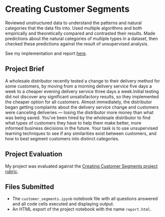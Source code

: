 # Creating Customer Segments

Reviewed unstructured data to understand the patterns and natural categories that the data fits into. Used multiple algorithms and both empirically and theoretically compared and contrasted their results. Made predictions about the natural categories of multiple types in a dataset, then checked these predictions against the result of unsupervised analysis.

See my implementation and report [here](https://github.com/robertyoung2/Creating-Customer-Segments/blob/master/customer_segments.ipynb).

## Project Brief

A wholesale distributor recently tested a change to their delivery method for some customers, by moving from a morning delivery service five days a week to a cheaper evening delivery service three days a week.Initial testing did not discover any significant unsatisfactory results, so they implemented the cheaper option for all customers. Almost immediately, the distributor began getting complaints about the delivery service change and customers were canceling deliveries — losing the distributor more money than what was being saved. You’ve been hired by the wholesale distributor to find what types of customers they have to help them make better, more informed business decisions in the future. Your task is to use unsupervised learning techniques to see if any similarities exist between customers, and how to best segment customers into distinct categories.

## Project Evaluation

My project was evaluated against the [Creating Customer Segments project rubric](https://github.com/robertyoung2/Creating-Customer-Segments/blob/master/Creating%20Customer%20Segments%20project%20rubric.pdf). 

## Files Submitted 

- The `customer_segments.ipynb` notebook file with all questions answered and all code cells executed and displaying output.
- An HTML export of the project notebook with the name `report.html`.
